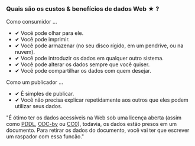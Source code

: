 ### Quais são os custos &amp; benefícios de dados Web <span class="stars-inline">&#x2605;</span> ?

Como consumidor &hellip;

- &#10004; Você pode olhar para ele.
- &#10004; Você pode imprimir.
- &#10004; Você pode armazenar (no seu disco rígido, em um pendrive, ou na nuvem).
- &#10004; Você pode introduzir os dados em qualquer outro sistema.
- &#10004; Você pode alterar os dados sempre que você quiser.
- &#10004; Você pode compartilhar os dados com quem desejar.

Como um publicador &hellip;

- &#10004; É simples de publicar.
- &#10004; Você não precisa explicar repetidamente aos outros que eles podem utilizar seus dados.

"É ótimo ter os dados acessíveis na Web sob uma licença aberta (assim como [PDDL](http://opendatacommons.org/licenses/pddl/ "Open Data Commons &raquo; Public Domain Dedication and License (PDDL)"), [ODC-by](http://opendatacommons.org/licenses/by/ "Open Data Commons &raquo; Open Data Commons Attribution License") ou [CC0](http://creativecommons.org/publicdomain/zero/1.0/ "Creative Commons &mdash;CC0 1.0 Universal")), todavia, os dados estão presos em um documento. Para retirar os dados do documento, você vai ter que escrever um raspador com essa funcão."
